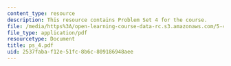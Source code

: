```yaml
---
content_type: resource
description: This resource contains Problem Set 4 for the course.
file: /media/https%3A/open-learning-course-data-rc.s3.amazonaws.com/5-43-advanced-organic-chemistry-spring-2007/2537fabaf12e51fc8b6c809186948aee_ps_4.pdf
file_type: application/pdf
resourcetype: Document
title: ps_4.pdf
uid: 2537faba-f12e-51fc-8b6c-809186948aee
---
```

